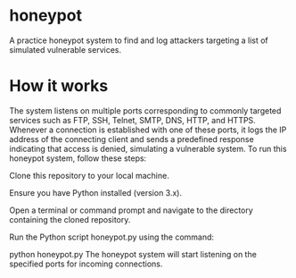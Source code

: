 # honeypot
A practice honeypot system to find and log attackers targeting a list of simulated vulnerable services.
# How it works
The system listens on multiple ports corresponding to commonly targeted services such as FTP, SSH, Telnet, SMTP, DNS, HTTP, and HTTPS. Whenever a connection is established with one of these ports, it logs the IP address of the connecting client and sends a predefined response indicating that access is denied, simulating a vulnerable system.
To run this honeypot system, follow these steps:

Clone this repository to your local machine.

Ensure you have Python installed (version 3.x).

Open a terminal or command prompt and navigate to the directory containing the cloned repository.

Run the Python script honeypot.py using the command:

python honeypot.py
The honeypot system will start listening on the specified ports for incoming connections.
